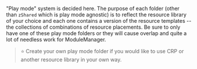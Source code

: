 "Play mode" system is decided here. The purpose of each folder (other than `zShared` which is play mode agnostic) is to reflect the resource library of your choice and each one contains a version of the resource templates -- the collections of combinations of resource placements. Be sure to only have one of these play mode folders or they will cause overlap and quite a lot of needless work for ModuleManager.

> :star: Create your own play mode folder if you would like to use CRP or another resource library in your own way.